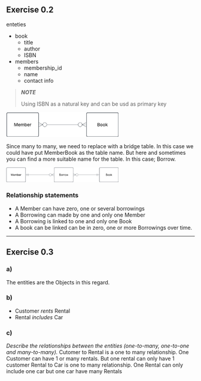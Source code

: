 ## Exercise 0.2

enteties
- book
    - title
    - author
    - ISBN
- members
    - membership_id
    - name
    - contact info

> **_NOTE_**
> 
> Using ISBN as a natural key and can be usd as primary key


<img src = "../../assets/exercise0_2b.png" width = 300>

Since many to many, we need to replace with a bridge table. In this case we could have put MemberBook as the table name. But here and sometimes you can find a more suitable name for the table. In this case; Borrow. 

<img src = "../../assets/ex0_22.png" width = 300>

### Relationship statements
- A Member can have zero, one or several borrowings
- A Borrowing can made by one and only one Member
- A Borrowing is linked to one and only one Book
- A book can be linked can be in zero, one or more Borrowings over time. 

---

## Exercise 0.3

### a) 
The entities are the Objects in this regard. 

### b)
- Customer *rents* Rental
- Rental *includes* Car

### c) 
*Describe the relationships between the entities (one-to-many, one-to-one and many-to-many).*
Cutomer to Rental is a one to many relationship. One Customer can have 1 or many rentals. But one rental can only have 1 customer
Rental to Car is one to many relationship. One Rental can only include one car but one car have many Rentals

